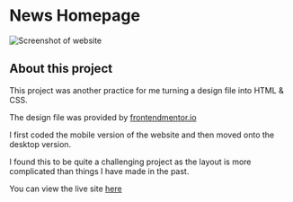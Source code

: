 # News Homepage
![Screenshot of website](https://user-images.githubusercontent.com/122611045/212414530-b02cc4c1-a72d-4180-bc4e-173cc72f4da7.png?raw=true)

## About this project

This project was another practice for me turning a design file into HTML & CSS.

The design file was provided by [frontendmentor.io](https://www.frontendmentor.io/challenges/news-homepage-H6SWTa1MFl)

I first coded the mobile version of the website and then moved onto the desktop version.

I found this to be quite a challenging project as the layout is more complicated than things I have made in the past.

You can view the live site [here](https://lukewarddev.github.io/News-Homepage/)

